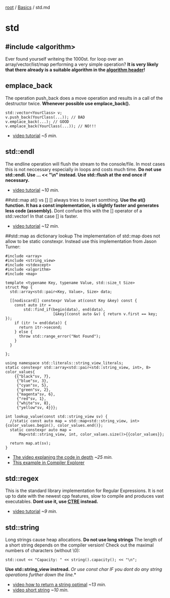 [root](../README.md) / [Basics](basics.md) / std.md
# std
## #include &lt;algorithm&gt;
Ever found yourself writeing the 1000st. for loop over an array/vector/list/map performing a very simple operation?
**It is very likely that there already is a suitable algorithm in the [algorithm header](https://en.cppreference.com/w/cpp/algorithm)!**

## emplace_back
The operation push_back does a move operation and results in a call of the destructor twice.
**Whenever possible use emplace_back().**
```c_cpp
std::vector<YourClass> v;
v.push_back(YourClass(...)); // BAD
v.emplace_back(...); // GOOD
v.emplace_back(YourClass(...)); // NO!!!
```
- [video tutorial](https://www.youtube-nocookie.com/embed/uwv1uvi1OTU?rel=0) *~5 min.*

## std::endl
The endline operation will flush the stream to the console/file. In most cases this is not neccessary especially in loops and costs much time.
**Do not use std::endl. Use ... << "\n" instead. Use std::flush at the end once if necessary.**

- [video tutorial](https://www.youtube-nocookie.com/embed/GMqQOEZYVJQ?rel=0&start=0&end=619) *~10 min.*

##std::map at() vs []
[] always tries to insert somthing.
**Use the at() function. It has a const implementation, is slightly faster and generates less code (assembly).**
Dont confuse this with the [] operator of a std::vector! In that case [] is faster.
- [video tutorial](https://www.youtube-nocookie.com/embed/kDqS1xVWGMg?rel=0)  *~12 min.*

##std::map as dictionary lookup
The implementation of std::map does not allow to be static constexpr. Instead use this implementation from Jason Turner:
```c_cpp
#include <array>
#include <string_view>
#include <stdexcept>
#include <algorithm>
#include <map>

template <typename Key, typename Value, std::size_t Size>
struct Map {
  std::array<std::pair<Key, Value>, Size> data;

  [[nodiscard]] constexpr Value at(const Key &key) const {
    const auto itr =
        std::find_if(begin(data), end(data),
                     [&key](const auto &v) { return v.first == key; });
    if (itr != end(data)) {
      return itr->second;
    } else {
      throw std::range_error("Not Found");
    }
  }

};

using namespace std::literals::string_view_literals;
static constexpr std::array<std::pair<std::string_view, int>, 8> color_values{
    {{"black"sv, 7},
     {"blue"sv, 3},
     {"cyan"sv, 5},
     {"green"sv, 2},
     {"magenta"sv, 6},
     {"red"sv, 1},
     {"white"sv, 8},
     {"yellow"sv, 4}}};

int lookup_value(const std::string_view sv) {
  //static const auto map = std::map<std::string_view, int>{color_values.begin(), color_values.end()};
  static constexpr auto map =
      Map<std::string_view, int, color_values.size()>{{color_values}};

  return map.at(sv);
}
```
- [The video explaning the code in depth](https://www.youtube-nocookie.com/embed/INn3xa4pMfg?rel=0) *~25 min.*
- [This example in Compiler Explorer](https://godbolt.org/z/cnrzKr)

## std::regex
This is the standard library implementation for Regular Expressions. It is not up to date with the newest cpp features, slow to compile and produces vast executables.
**Dont use it, use [CTRE](https://github.com/hanickadot/compile-time-regular-expressions) instead.**

- [video tutorial](https://www.youtube-nocookie.com/embed/8aRfJp1oZGA?rel=0) *~9 min.*
## std::string
Long strings cause heap allocations.
**Do not use long strings**
The length of a short string depends on the compiler version! Check out the maximal numbers of characters (without \0):
```c_cpp
std::cout << "Capacity: " << string().capacity(); << "\n";
```
**Use std::string_view instread.**
**Or use const char* IF you dont do any string operations further down the line.**

- [video how to return a string optimal](https://www.youtube-nocookie.com/embed/9mWWNYRHAIQ?rel=0) *~13 min.*
- [video short string](https://www.youtube-nocookie.com/embed/S7oVXMzTo4w?rel=0&start=224&end=745) *~10 min.*

